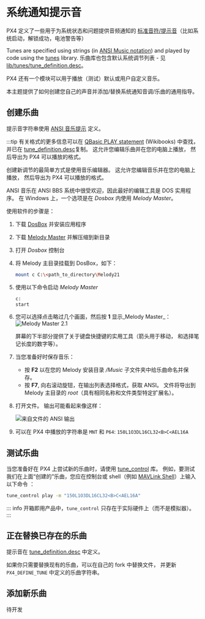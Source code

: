# 系统通知提示音

PX4 定义了一些用于为系统状态和问题提供音频通知的 [标准音符/提示音](../getting_started/tunes.md)（比如系统启动，解锁成功，电池警告等）

Tunes are specified using strings (in [ANSI Music notation](http://artscene.textfiles.com/ansimusic/information/ansimtech.txt)) and played by code using the [tunes](https://github.com/PX4/PX4-Autopilot/tree/main/src/lib/tunes) library. 乐曲库也包含默认系统调节列表 - 见 [lib/tunes/tune_definition.desc](https://github.com/PX4/PX4-Autopilot/blob/release/1.15/src/lib/tunes/tune_definition.desc)。

PX4 还有一个模块可以用于播放（测试）默认或用户自定义音乐。

本主题提供了如何创建您自己的声音并添加/替换系统通知音调/乐曲的通用指导。

## 创建乐曲

提示音字符串使用 [ANSI 音乐提示](http://artscene.textfiles.com/ansimusic/information/ansimtech.txt) 定义。

:::tip
有关格式的更多信息可以在 [QBasic PLAY statement](https://en.wikibooks.org/wiki/QBasic/Appendix#PLAY) (Wikibooks) 中查找，并已在 [tune_definition.desc](https://github.com/PX4/PX4-Autopilot/blob/release/1.15/src/lib/tunes/tune_definition.desc)复制。 这允许您编辑乐曲并在您的电脑上播放， 然后导出为 PX4 可以播放的格式。

创建新调节的最简单方式是使用音乐编辑器。 这允许您编辑音乐并在您的电脑上播放， 然后导出为 PX4 可以播放的格式。

ANSI 音乐在 ANSI BBS 系统中很受欢迎，因此最好的编辑工具是 DOS 实用程序。 在 Windows 上，一个选项是在 _Dosbox_ 内使用 _Melody Master_。

使用软件的步骤是：

1. 下载 [DosBox](http://www.dosbox.com/) 并安装应用程序
1. 下载 [Melody Master](ftp://archives.thebbs.org/ansi_utilities/melody21.zip) 并解压缩到新目录
1. 打开 _Dosbox_ 控制台
1. 将 Melody 主目录挂载到 DosBox，如下：

   ```sh
   mount c C:\<path_to_directory\Melody21
   ```

1. 使用以下命令启动 _Melody Master_

   ```sh
   c:
   start
   ```

1. 您可以选择点击略过几个画面，然后按 **1** 显示_Melody Master_： ![Melody Master 2.1](../../assets/tunes/tunes_melody_master_2_1.jpg)

   屏幕的下半部分提供了关于键盘快捷键的实用工具（箭头用于移动， 和选择笔记长度的数字等）。

1. 当您准备好时保存音乐：
   - 按 **F2** 以在您的 Melody 安装目录 _/Music_ 子文件夹中给乐曲命名并保存。
   - 按 **F7**, 向右滚动旋钮，在输出列表选择格式，获取 ANSI。 文件将导出到 Melody 主目录的 _root_（具有相同名称和文件类型特定扩展名）。
1. 打开文件。 输出可能看起来像这样：

   ![来自文件的 ANSI 输出](../../assets/tunes/tune_musicmaker_ansi_output.png)

1. 可以在 PX4 中播放的字符串是  `MNT` 和 `P64`: `150L1O3DL16CL32<B>C<AEL16A`

## 测试乐曲

当您准备好在 PX4 上尝试新的乐曲时，请使用 [tune_control](../modules/modules_system.md#tunecontrol) 库。 例如，要测试我们在上面“创建的”乐曲，您应在控制台或 shell（例如 [MAVLink Shell](../debug/mavlink_shell.md)）上输入以下命令 ：

```sh
tune_control play -m "150L1O3DL16CL32<B>C<AEL16A"
```

::: info 开箱即用产品中，`tune_control` 只存在于实际硬件上（而不是模拟器）。
:::

## 正在替换已存在的乐曲

提示音在 [tune_definition.desc](https://github.com/PX4/PX4-Autopilot/blob/release/1.15/src/lib/tunes/tune_definition.desc) 中定义。

如果你只需要替换现有的乐曲，可以在自己的 fork 中替换文件， 并更新 `PX4_DEFINE_TUNE` 中定义的乐曲字符串。

## 添加新乐曲

待开发


<!--

1. Assumption is that you need to define a new `PX4_DEFINE_TUNE` with its own number in the file.
2. Need to look at how tunes are played. Problem for another day.

-->
